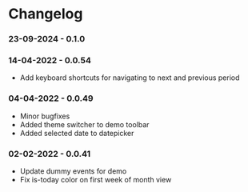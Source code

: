 # Changelog

### 23-09-2024 - 0.1.0

### 14-04-2022 - 0.0.54
- Add keyboard shortcuts for navigating to next and previous period

### 04-04-2022 - 0.0.49
- Minor bugfixes
- Added theme switcher to demo toolbar
- Added selected date to datepicker

### 02-02-2022 - 0.0.41
- Update dummy events for demo
- Fix is-today color on first week of month view